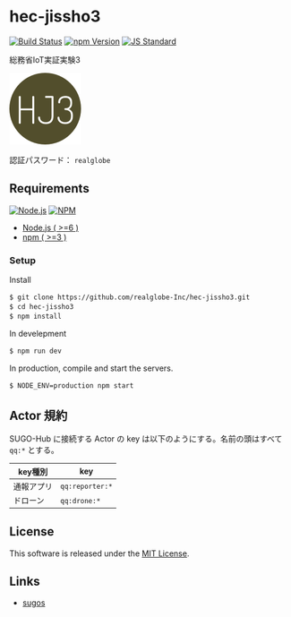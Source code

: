 hec-jissho3
==========

<!---
This file is generated by ape-tmpl. Do not update manually.
--->

<!-- Badge Start -->
<a name="badges"></a>

[![Build Status][bd_travis_com_shield_url]][bd_travis_com_url]
[![npm Version][bd_npm_shield_url]][bd_npm_url]
[![JS Standard][bd_standard_shield_url]][bd_standard_url]

[bd_repo_url]: https://github.com/realglobe-Inc/hec-jissho3
[bd_travis_url]: http://travis-ci.org/realglobe-Inc/hec-jissho3
[bd_travis_shield_url]: http://img.shields.io/travis/realglobe-Inc/hec-jissho3.svg?style=flat
[bd_travis_com_url]: http://travis-ci.com/realglobe-Inc/hec-jissho3
[bd_travis_com_shield_url]: https://api.travis-ci.com/realglobe-Inc/hec-jissho3.svg?token=aeFzCpBZebyaRijpCFmm
[bd_license_url]: https://github.com/realglobe-Inc/hec-jissho3/blob/master/LICENSE
[bd_codeclimate_url]: http://codeclimate.com/github/realglobe-Inc/hec-jissho3
[bd_codeclimate_shield_url]: http://img.shields.io/codeclimate/github/realglobe-Inc/hec-jissho3.svg?style=flat
[bd_codeclimate_coverage_shield_url]: http://img.shields.io/codeclimate/coverage/github/realglobe-Inc/hec-jissho3.svg?style=flat
[bd_gemnasium_url]: https://gemnasium.com/realglobe-Inc/hec-jissho3
[bd_gemnasium_shield_url]: https://gemnasium.com/realglobe-Inc/hec-jissho3.svg
[bd_npm_url]: http://www.npmjs.org/package/hec-jissho3
[bd_npm_shield_url]: http://img.shields.io/npm/v/hec-jissho3.svg?style=flat
[bd_standard_url]: http://standardjs.com/
[bd_standard_shield_url]: https://img.shields.io/badge/code%20style-standard-brightgreen.svg

<!-- Badge End -->


<!-- Description Start -->
<a name="description"></a>

総務省IoT実証実験3

<!-- Description End -->


<!-- Overview Start -->
<a name="overview"></a>


[![favicon_url]][app_url]

認証パスワード： `realglobe`

[app_url]: http://edac.online/jissho3
[favicon_url]: doc/images/favicon.png


<!-- Overview End -->


<!-- Sections Start -->
<a name="sections"></a>

<!-- Section from "doc/guides/00.Requirements.md.hbs" Start -->

<a name="section-doc-guides-00-requirements-md"></a>

Requirements
-----

<a href="https://nodejs.org">
  <img src="https://realglobe-inc.github.io/sugos-assets/images/nodejs-banner.png"
       alt="Node.js"
       height="40"
       style="height:40px"
  /></a>
<a href="https://docs.npmjs.com/">
  <img src="https://realglobe-inc.github.io/sugos-assets/images/npm-banner.png"
       alt="NPM"
       height="40"
       style="height:40px"
  /></a>

+ [Node.js ( >=6 )][node_download_url]
+ [npm ( >=3 )][npm_url]

[node_download_url]: https://nodejs.org/en/download/
[npm_url]: https://docs.npmjs.com/


<!-- Section from "doc/guides/00.Requirements.md.hbs" End -->

<!-- Section from "doc/guides/11.Setup Cloud.md.hbs" Start -->

<a name="section-doc-guides-11-setup-cloud-md"></a>

### Setup

Install

```bash
$ git clone https://github.com/realglobe-Inc/hec-jissho3.git
$ cd hec-jissho3
$ npm install
```

In develepment

```bash
$ npm run dev
```

In production, compile and start the servers.

```bash
$ NODE_ENV=production npm start
```


<!-- Section from "doc/guides/11.Setup Cloud.md.hbs" End -->

<!-- Section from "doc/guides/20.Actor 規約.md.hbs" Start -->

<a name="section-doc-guides-20-actor-規約-md"></a>

Actor 規約
----
SUGO-Hub に接続する Actor の key は以下のようにする。名前の頭はすべて `qq:*` とする。

|key種別|key|
|------|---|
|通報アプリ|`qq:reporter:*`|
|ドローン|`qq:drone:*`|


<!-- Section from "doc/guides/20.Actor 規約.md.hbs" End -->


<!-- Sections Start -->


<!-- LICENSE Start -->
<a name="license"></a>

License
-------
This software is released under the [MIT License](https://github.com/realglobe-Inc/hec-jissho3/blob/master/LICENSE).

<!-- LICENSE End -->


<!-- Links Start -->
<a name="links"></a>

Links
------

+ [sugos][sugos_url]

[sugos_url]: https://github.com/realglobe-Inc/sugos

<!-- Links End -->
